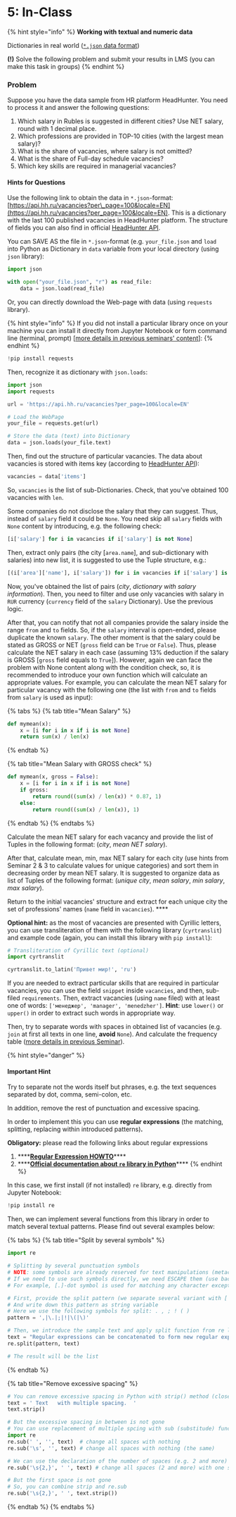 # 5: In-Class

{% hint style="info" %}
**Working with textual and numeric data**

Dictionaries in real world \([`*.json` data format](https://en.wikipedia.org/wiki/JSON)\)

**\(!\)** Solve the following problem and submit your results in LMS \(you can make this task in groups\)
{% endhint %}

### Problem

Suppose you have the data sample from HR platform HeadHunter. You need to process it and answer the following questions:

1. Which salary in Rubles is suggested in different cities? Use NET salary, round with 1 decimal place.
2. Which professions are provided in TOP-10 cities \(with the largest mean salary\)?
3. What is the share of vacancies, where salary is not omitted?
4. What is the share of Full-day schedule vacancies?
5. Which key skills are required in managerial vacancies?

#### 

#### Hints for Questions

Use the following link to obtain the data in `*.json`-format: [https://api.hh.ru/vacancies?per\_page=100&locale=EN](https://api.hh.ru/vacancies?per_page=100&locale=EN). This is a dictionary with the last 100 published vacancies in HeadHunter platform. The structure of fields you can also find in official [HeadHunter API](https://github.com/hhru/api/blob/master/docs_eng/vacancies.md).

You can SAVE AS the file in `*.json`-format \(e.g. `your_file.json` and `load` into Python as Dictionary in `data` variable from your local directory \(using `json` library\): 

```python
import json

with open("your_file.json", "r") as read_file:
    data = json.load(read_file)
```

Or, you can directly download the Web-page with data \(using `requests` library\).

{% hint style="info" %}
If you did not install a particular library once on your machine you can install it directly from Jupyter Notebook or form command line \(terminal, prompt\) \[[more details in previous seminars' content](https://nbviewer.jupyter.org/github/ternikov/hse/blob/gh-pages/Seminar02_IM.ipynb)\]:
{% endhint %}

```python
!pip install requests
```

Then, recognize it as dictionary with `json.loads`:

```python
import json
import requests

url = 'https://api.hh.ru/vacancies?per_page=100&locale=EN'

# Load the WebPage
your_file = requests.get(url)

# Store the data (text) into Dictionary
data = json.loads(your_file.text)
```

Then, find out the structure of particular vacancies. The data about vacancies is stored with items key \(according to [HeadHunter API](https://github.com/hhru/api/blob/master/docs_eng/vacancies.md#response-1)\):

```python
vacancies = data['items']
```

So, `vacancies` is the list of sub-Dictionaries. Check, that you've obtained 100 vacancies with `len`.

Some companies do not disclose the salary that they can suggest. Thus, instead of `salary` field it could be `None`. You need skip all `salary` fields with `None` content by introducing, e.g. the following check:

```python
[i['salary'] for i in vacancies if i['salary'] is not None]
```

Then, extract only pairs \(the city \[`area.name`\], and sub-dictionary with salaries\) into new list, it is suggested to use the Tuple structure, e.g.:

```python
[(i['area']['name'], i['salary']) for i in vacancies if i['salary'] is not None]
```

Now, you've obtained the list of pairs \(_city_, _dictionary with salary information_\). Then, you need to filter and use only vacancies with salary in `RUR` currency \(`currency` field of the `salary` Dictionary\). Use the previous logic.

After that, you can notify that not all companies provide the salary inside the range `from` and `to` fields. So, if the `salary` interval is open-ended, please duplicate the known `salary`. The other moment is that the salary could be stated as GROSS or NET \(`gross` field can be `True` or `False`\). Thus, please calculate the NET salary in each case \(assuming 13% deduction if the salary is GROSS \[`gross` field equals to `True`\]\). However, again we can face the problem with None content along with the condition check, so, it is recommended to introduce your own function which will calculate an appropriate values. For example, you can calculate the mean NET salary for particular vacancy with the following one \(the list with `from` and `to` fields from `salary` is used as input\):

{% tabs %}
{% tab title="Mean Salary" %}
```python
def mymean(x):
    x = [i for i in x if i is not None]
    return sum(x) / len(x)
```
{% endtab %}

{% tab title="Mean Salary with GROSS check" %}
```python
def mymean(x, gross = False):
    x = [i for i in x if i is not None]
    if gross:
        return round((sum(x) / len(x)) * 0.87, 1)
    else:
        return round((sum(x) / len(x)), 1)
```
{% endtab %}
{% endtabs %}

Calculate the mean NET salary for each vacancy and provide the list of Tuples in the following format: \(_city_, _mean NET salary_\).

After that, calculate mean, min, max NET salary for each city \(use hints from Seminar 2 & 3 to calculate values for unique categories\) and sort them in decreasing order by mean NET salary. It is suggested to organize data as list of Tuples of the following format: \(_unique city_, _mean salary_, _min salary_, _max salary_\).

Return to the initial vacancies' structure and extract for each unique city the set of professions' names \(`name` field in `vacancies`\). ****

**Optional hint:** as the most of vacancies are presented with Cyrillic letters, you can use transliteration of them with the following library \(`cyrtranslit`\) and example code \(again, you can install this library with `pip install`\):

```python
# Transliteration of Cyrillic text (optional)
import cyrtranslit

cyrtranslit.to_latin('Привет мир!', 'ru')
```

If you are needed to extract particular skills that are required in particular vacancies, you can use the field `snippet` inside `vacancies`, and then, sub-filed `requirements`. Then, extract vacancies \(using `name` filed\) with at least one of words: `['менеджер', 'manager', 'menedzher']`. **Hint**: use `lower()` or `upper()` in order to extract such words in appropriate way.

Then, try to separate words with spaces in obtained list of vacancies \(e.g. `join` at first all texts in one line, **avoid** `None`\). And calculate the frequency table \([more details in previous Seminar](https://nbviewer.jupyter.org/github/ternikov/hse/blob/gh-pages/Seminar03_Problem_sol.ipynb)\).

{% hint style="danger" %}
#### Important Hint

Try to separate not the words itself but phrases, e.g. the text sequences separated by dot, comma, semi-colon, etc.

In addition, remove the rest of punctuation and excessive spacing.

In order to implement this you can use **regular expressions** \(the matching, splitting, replacing within introduced patterns\)**.** 

**Obligatory:** please read the following links about regular expressions

1. \*\*\*\*[**Regular Expression HOWTO**](https://docs.python.org/3/howto/regex.html)\*\*\*\*
2. \*\*\*\*[**Official documentation about `re` library in Python**](https://docs.python.org/3/library/re.html)\*\*\*\*
{% endhint %}

In this case, we first install \(if not installed\) `re` library, e.g. directly from Jupyter Notebook:

```python
!pip install re
```

Then, we can implement several functions from this library in order to match several textual patterns. Please find out several examples below:

{% tabs %}
{% tab title="Split by several symbols" %}
```python
import re

# Splitting by several punctuation symbols
# NOTE: some symbols are already reserved for text manipulations (metacharacters)
# If we need to use such symbols directly, we need ESCAPE them (use backslash before)
# For example, [.]-dot symbol is used for matching any character except a newline

# First, provide the split pattern (we separate several variant with [|]-pipe symbol (the analog of OR))
# And write down this pattern as string variable
# Here we use the following symbols for split: . , ; ! ( )
pattern = ',|\.|;|!|\(|\)'

# Then, we introduce the sample text and apply split function from re library
text = "Regular expressions can be concatenated to form new regular expressions; if A and B are both regular expressions, then AB is also a regular expression. In general, if a string p matches A and another string q matches B, the string pq will match AB. This holds unless A or B contain low precedence operations; boundary conditions between A and B; or have numbered group references."
re.split(pattern, text)

# The result will be the list

```
{% endtab %}

{% tab title="Remove excessive spacing" %}
```python
# You can remove excessive spacing in Python with strip() method (close to Excel's TRIM function)
text = ' Text   with multiple spacing.  '
text.strip()

# But the excessive spacing in between is not gone
# You can use replacement of multiple spcing with sub (substitude) funcion from re library
import re
re.sub(' ', '', text)  # change all spaces with nothing
re.sub('\s', '', text) # change all spaces with nothing (the same)

# We can use the declaration of the number of spaces (e.g. 2 and more)
re.sub('\s{2,}', ' ', text) # change all spaces (2 and more) with one space

# But the first space is not gone
# So, you can combine strip and re.sub
re.sub('\s{2,}', ' ', text.strip())

```
{% endtab %}
{% endtabs %}

